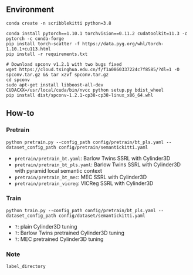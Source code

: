 ## Environment

```shell
conda create -n scribblekitti python=3.8

conda install pytorch==1.10.1 torchvision==0.11.2 cudatoolkit=11.3 -c pytorch -c conda-forge
pip install torch-scatter -f https://data.pyg.org/whl/torch-1.10.1+cu113.html
pip install -r requirements.txt

# Download spconv v1.2.1 with two bugs fixed
wget https://cloud.tsinghua.edu.cn/f/f1a0860337224c7f8585/?dl=1 -O spconv.tar.gz && tar xzvf spconv.tar.gz
cd spconv
sudo apt-get install libboost-all-dev
CUDACXX=/usr/local/cuda/bin/nvcc python setup.py bdist_wheel
pip install dist/spconv-1.2.1-cp38-cp38-linux_x86_64.whl
```

## How-to

### Pretrain

```shell
python pretrain.py --config_path config/pretrain/bt_pls.yaml --dataset_config_path config/pretrain/semantickitti.yaml
```

* `pretrain/pretrain_bt.yaml`: Barlow Twins SSRL with Cylinder3D
* `pretrain/pretrain_bt_pls.yaml`: Barlow Twins SSRL with Cylinder3D with pyramid local semantic context 
* `pretrain/pretrain_bt_mec`: MEC SSRL with Cylinder3D
* `pretrain/pretrain_vicreg`: VICReg SSRL with Cylinder3D

### Train

```shell
python train.py --config_path config/pretrain/bt_pls.yaml --dataset_config_path config/dataset/semantickitti.yaml
```
* `?`: plain Cylinder3D tuning
* `?`: Barlow Twins pretrained Cylinder3D tuning
* `?`: MEC pretrained Cylinder3D tuning

### Note

`label_directory`